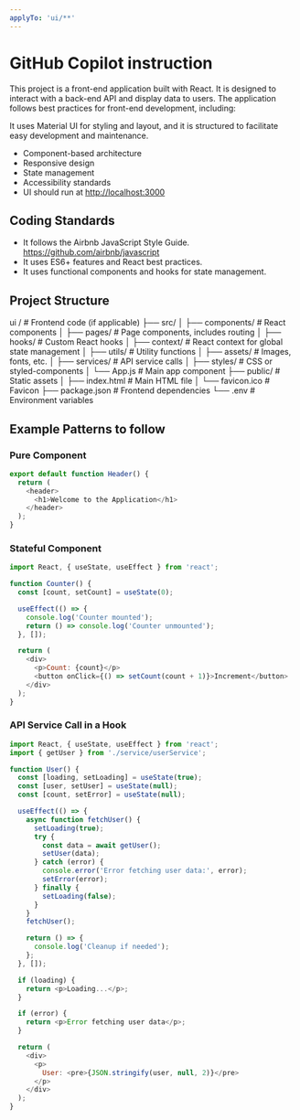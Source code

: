 ```yaml
---
applyTo: 'ui/**'
---
```


# GitHub Copilot instruction

This project is a front-end application built with React. It is designed to interact with a back-end API and display data to users. The application follows best practices for front-end development, including:

It uses Material UI for styling and layout, and it is structured to facilitate easy development and maintenance.

- Component-based architecture
- Responsive design
- State management
- Accessibility standards
- UI should run at <http://localhost:3000>

## Coding Standards

- It follows the Airbnb JavaScript Style Guide. https://github.com/airbnb/javascript
- It uses ES6+ features and React best practices.
- It uses functional components and hooks for state management.

## Project Structure

ui / # Frontend code (if applicable)
├── src/
│ ├── components/ # React components
│ ├── pages/ # Page components, includes routing
│ ├── hooks/ # Custom React hooks
│ ├── context/ # React context for global state management
│ ├── utils/ # Utility functions
│ ├── assets/ # Images, fonts, etc.
│ ├── services/ # API service calls
│ ├── styles/ # CSS or styled-components
│ └── App.js # Main app component
├── public/ # Static assets
│ ├── index.html # Main HTML file
│ └── favicon.ico # Favicon
├── package.json # Frontend dependencies
└── .env # Environment variables

## Example Patterns to follow

### Pure Component

```js
export default function Header() {
  return (
    <header>
      <h1>Welcome to the Application</h1>
    </header>
  );
}
```

### Stateful Component

```js
import React, { useState, useEffect } from 'react';

function Counter() {
  const [count, setCount] = useState(0);

  useEffect(() => {
    console.log('Counter mounted');
    return () => console.log('Counter unmounted');
  }, []);

  return (
    <div>
      <p>Count: {count}</p>
      <button onClick={() => setCount(count + 1)}>Increment</button>
    </div>
  );
}
```

### API Service Call in a Hook

```js
import React, { useState, useEffect } from 'react';
import { getUser } from './service/userService';

function User() {
  const [loading, setLoading] = useState(true);
  const [user, setUser] = useState(null);
  const [count, setError] = useState(null);

  useEffect(() => {
    async function fetchUser() {
      setLoading(true);
      try {
        const data = await getUser();
        setUser(data);
      } catch (error) {
        console.error('Error fetching user data:', error);
        setError(error);
      } finally {
        setLoading(false);
      }
    }
    fetchUser();

    return () => {
      console.log('Cleanup if needed');
    };
  }, []);

  if (loading) {
    return <p>Loading...</p>;
  }

  if (error) {
    return <p>Error fetching user data</p>;
  }

  return (
    <div>
      <p>
        User: <pre>{JSON.stringify(user, null, 2)}</pre>
      </p>
    </div>
  );
}
```
